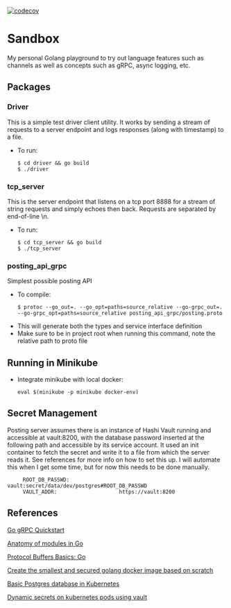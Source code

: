 [![codecov](https://codecov.io/gh/linus18/sandbox/branch/master/graph/badge.svg?token=UOQB1OKEWY)](https://codecov.io/gh/linus18/sandbox)
# Sandbox

My personal Golang playground to try out language features such as channels as well as concepts such as gRPC, async logging, etc.

## Packages

### Driver

This is a simple test driver client utility. It works by sending a stream of requests to a server endpoint and logs responses (along with timestamp) to a file.

- To run:

    ```console
    $ cd driver && go build
    $ ./driver
    ```
  
### tcp_server

This is the server endpoint that listens on a tcp port 8888 for a stream of string requests and simply echoes then back. Requests are 
separated by end-of-line \n.

- To run:

    ```console
    $ cd tcp_server && go build
    $ ./tcp_server
    ```
  
### posting_api_grpc

Simplest possible posting API

- To compile:

    ```console
    $ protoc --go_out=. --go_opt=paths=source_relative --go-grpc_out=. --go-grpc_opt=paths=source_relative posting_api_grpc/posting.proto
    ```
  
* This will generate both the types and service interface definition
* Make sure to be in project root when running this command, note the relative path to proto file

## Running in Minikube

- Integrate minikube with local docker:

  ```console
  eval $(minikube -p minikube docker-env)
  ```

## Secret Management

Posting server assumes there is an instance of Hashi Vault running and accessible at vault:8200, with the database
password inserted at the following path and accessible by its service account. It used an init container to fetch
the secret and write it to a file from which the server reads it. See references for more info on how to set this up.
I will automate this when I get some time, but for now this needs to be done manually.

```
     ROOT_DB_PASSWD:                vault:secret/data/dev/postgres#ROOT_DB_PASSWD
     VAULT_ADDR:                    https://vault:8200
```

## References

[Go gRPC Quickstart](https://grpc.io/docs/languages/go/quickstart/) 

[Anatomy of modules in Go](https://medium.com/rungo/anatomy-of-modules-in-go-c8274d215c16)

[Protocol Buffers Basics: Go](https://developers.google.com/protocol-buffers/docs/gotutorial#the_protocol_buffer_api)

[Create the smallest and secured golang docker image based on scratch](https://chemidy.medium.com/create-the-smallest-and-secured-golang-docker-image-based-on-scratch-4752223b7324)

[Basic Postgres database in Kubernetes](https://itnext.io/basic-postgres-database-in-kubernetes-23c7834d91ef)

[Dynamic secrets on kubernetes pods using vault](https://gmaliar.medium.com/dynamic-secrets-on-kubernetes-pods-using-vault-35d9094d169)